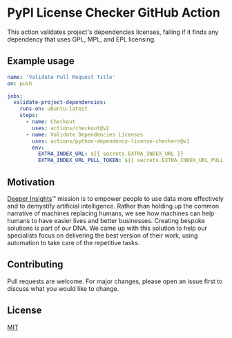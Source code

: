 # PyPI License Checker GitHub Action
This action validates project's dependencies licenses, failing if it finds any dependency that uses GPL, MPL, and EPL licensing.

## Example usage

```yaml
name: 'Validate Pull Request Title'
on: push

jobs:
  validate-project-dependencies:
    runs-on: ubuntu-latest
    steps:
      - name: Checkout
        uses: actions/checkout@v2
      - name: Validate Dependencies Licenses
        uses: actions/python-dependency-license-checkern@v1
        env:
          EXTRA_INDEX_URL: ${{ secrets.EXTRA_INDEX_URL }}
          EXTRA_INDEX_URL_PULL_TOKEN: ${{ secrets.EXTRA_INDEX_URL_PULL_TOKEN }}
```

## Motivation
[Deeper Insights](https://deeperinsights.com)™ mission is to empower people to use data more effectively and to demystify artificial intelligence. Rather than holding up the common narrative of machines replacing humans, we see how machines can help humans to have easier lives and better businesses. Creating bespoke solutions is part of our DNA. We came up with this solution to help our specialists focus on delivering the best version of their work, using automation to take care of the repetitive tasks.

## Contributing
Pull requests are welcome. For major changes, please open an issue first to discuss what you would like to change.

## License
[MIT](https://choosealicense.com/licenses/mit/)
